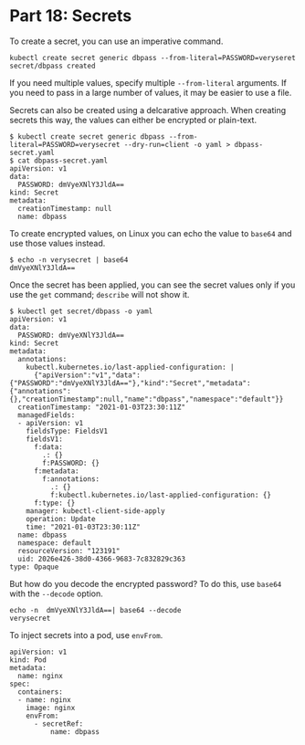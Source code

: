 # Part 18: Secrets

To create a secret, you can use an imperative command.

```
kubectl create secret generic dbpass --from-literal=PASSWORD=veryseret
secret/dbpass created
```

If you need multiple values, specify multiple `--from-literal` arguments. If you need to pass in a large number of values, it may be easier to use a file. 

Secrets can also be created using a delcarative approach. When creating secrets this way, the values can either be encrypted or plain-text. 

```
$ kubectl create secret generic dbpass --from-literal=PASSWORD=verysecret --dry-run=client -o yaml > dbpass-secret.yaml
$ cat dbpass-secret.yaml
apiVersion: v1
data:
  PASSWORD: dmVyeXNlY3JldA==
kind: Secret
metadata:
  creationTimestamp: null
  name: dbpass
```

To create encrypted values, on Linux you can echo the value to `base64` and use those values instead.

```
$ echo -n verysecret | base64
dmVyeXNlY3JldA==
```

Once the secret has been applied, you can see the secret values only if you use the `get` command; `describe` will not show it.

```
$ kubectl get secret/dbpass -o yaml
apiVersion: v1
data:
  PASSWORD: dmVyeXNlY3JldA==
kind: Secret
metadata:
  annotations:
    kubectl.kubernetes.io/last-applied-configuration: |
      {"apiVersion":"v1","data":{"PASSWORD":"dmVyeXNlY3JldA=="},"kind":"Secret","metadata":{"annotations":{},"creationTimestamp":null,"name":"dbpass","namespace":"default"}}
  creationTimestamp: "2021-01-03T23:30:11Z"
  managedFields:
  - apiVersion: v1
    fieldsType: FieldsV1
    fieldsV1:
      f:data:
        .: {}
        f:PASSWORD: {}
      f:metadata:
        f:annotations:
          .: {}
          f:kubectl.kubernetes.io/last-applied-configuration: {}
      f:type: {}
    manager: kubectl-client-side-apply
    operation: Update
    time: "2021-01-03T23:30:11Z"
  name: dbpass
  namespace: default
  resourceVersion: "123191"
  uid: 2026e426-38d0-4366-9683-7c832829c363
type: Opaque
```

But how do you decode the encrypted password? To do this, use `base64` with the `--decode` option.

```
echo -n  dmVyeXNlY3JldA==| base64 --decode
verysecret
```

To inject secrets into a pod, use `envFrom`. 

```
apiVersion: v1
kind: Pod
metadata:
  name: nginx
spec:
  containers:
  - name: nginx
    image: nginx
    envFrom:
      - secretRef:
          name: dbpass
```

